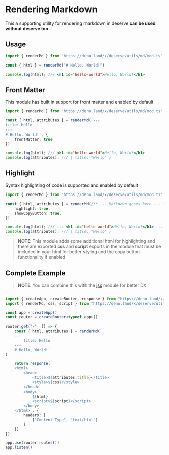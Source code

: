 # Rendering Markdown

This a supporting utility for rendering markdown in deserve **can be used without deserve too**

## Usage

```ts
import { renderMd } from "https://deno.land/x/deserve/utils/md/mod.ts"

const { html } = renderMd("# Hello, World!")

console.log(html); /// <h1 id="hello-world">Hello, World!</h1>

```

## Front Matter
This module has built in support for front matter and enabled by default

```ts
import { renderMd } from "https://deno.land/x/deserve/utils/md/mod.ts"

const { html, attributes } = renderMd(`---
title: Hello
---
# Hello, World!`, {
    frontMatter: true
})

console.log(html); /// <h1 id="hello-world">Hello, World!</h1>
console.log(attributes); /// { title: "Hello" }
```

## Highlight

Syntax highlighting of code is supported and enabled by default

```ts
import { renderMd } from "https://deno.land/x/deserve/utils/md/mod.ts"

const { html, attributes } = renderMd(/** --- Markdown goses here --- */, {
    highlight: true,
    showCopyButton: true,
})

console.log(html); /// ... <h1 id="hello-world">Hello, World!</h1> ...
console.log(attributes); /// { title: "Hello" }
```

> **NOTE**: This module adds some additional html for highlighting and there are exported
**css** and **script** exports in the module that must be included in your html for better styling
and the copy button functionality if enabled

## Complete Example
> **NOTE**: You can combine this with the [jsx](/docs/utils/jsx) module for better DX

```ts

import { createApp, createRouter, response } from "https://deno.land/x/deserve/mod.ts"
import { renderMd, css, script } from "https://deno.land/x/deserve/utils/md/mod.ts"

const app = createApp()
const router = createRouter<typeof app>()

router.get("/", () => {
    const { html, attributes } = renderMd(`
    ---
        title: Hello
    ---
    # Hello, World!`
)

    return response(`
    <html>
        <head>
            <title>${attributes.title}</title>
            <style>${css}</style>
        </head>
        <body>
            ${html}
            <script>${script}</script>
        </body>
    </html>`, {
        headers: [
            ["Content-Type", "text/html"]
        ]
    })
})

app.use(router.routes())
app.listen()
```